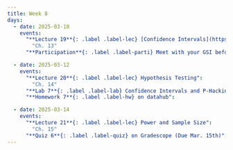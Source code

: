 ```yaml
---
title: Week 8
days:
  - date: 2025-03-10
    events:
      "**Lecture 19**{: .label .label-lec} [Confidence Intervals](https://ph142-ucb.github.io/sp25/src/lec/l19-confidence.pdf)[(recording)](https://bcourses.berkeley.edu/courses/1540322/pages/l19)":
        "Ch. 13"
      "**Participation**{: .label .label-parti} Meet with your GSI before submitting Part II ":      

  - date: 2025-03-12
    events:
      "**Lecture 20**{: .label .label-lec} Hypothesis Testing":
        "Ch. 14"
      "**Lab 7**{: .label .label-lab} Confidence Intervals and P-Hacking (Due Mar. 15th)":
      "**Homework 7**{: .label .label-hw} on datahub":

  - date: 2025-03-14
    events:
      "**Lecture 21**{: .label .label-lec} Power and Sample Size": 
        "Ch. 15"
      "**Quiz 6**{: .label .label-quiz} on Gradescope (Due Mar. 15th)":
---
```

